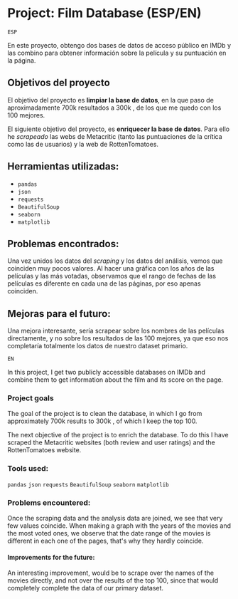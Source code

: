 # Project: Film Database (ESP/EN)


`ESP`

En este proyecto, obtengo dos bases de datos de acceso público en IMDb y las combino para obtener información sobre la película y su puntuación en la página.

## Objetivos del proyecto

El objetivo del proyecto es **limpiar la base de datos**, en la que paso de aproximadamente 700k resultados a 300k , de los que me quedo con los 100 mejores.

El siguiente objetivo del proyecto, es **enriquecer la base de datos**. Para ello he *scrapeado* las webs de Metacritic (tanto las puntuaciones de la crítica como las de usuarios) y la web de RottenTomatoes.

## Herramientas utilizadas:

- `pandas`
- `json`
- `requests`
- `BeautifulSoup`
- `seaborn`
- `matplotlib`


## Problemas encontrados:

Una vez unidos los datos del *scraping* y los datos del análisis, vemos que coinciden muy pocos valores. Al hacer una gráfica con los años de las películas y las más votadas, observamos que el rango de fechas de las películas es diferente en cada una de las páginas, por eso apenas coinciden.

## Mejoras para el futuro:

Una mejora interesante, sería scrapear sobre los nombres de las películas directamente, y no sobre los resultados de las 100 mejores, ya que eso nos completaría totalmente los datos de nuestro dataset primario.



`EN`

In this project, I get two publicly accessible databases on IMDb and combine them to get information about the film and its score on the page.

### Project goals

The goal of the project is to clean the database, in which I go from approximately 700k results to 300k , of which I keep the top 100.

The next objective of the project is to enrich the database. To do this I have scraped the Metacritic websites (both review and user ratings) and the RottenTomatoes website.

### Tools used:

`pandas`
`json`
`requests`
`BeautifulSoup`
`seaborn`
`matplotlib`


### Problems encountered:
Once the scraping data and the analysis data are joined, we see that very few values coincide. When making a graph with the years of the movies and the most voted ones, we observe that the date range of the movies is different in each one of the pages, that's why they hardly coincide.

#### Improvements for the future:
An interesting improvement, would be to scrape over the names of the movies directly, and not over the results of the top 100, since that would completely complete the data of our primary dataset.


